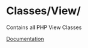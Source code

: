 # Classes/View/

Contains all PHP View Classes

[Documentation](https://docs.typo3.org/m/typo3/reference-coreapi/12.4/en-us/ExtensionArchitecture/Extbase/Reference/View/Index.html)